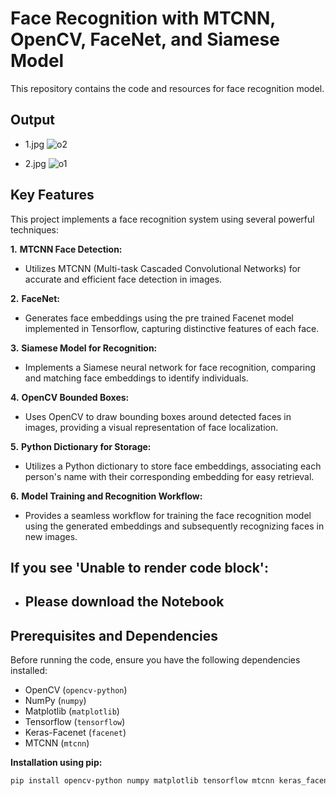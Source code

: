 
# Face Recognition with MTCNN, OpenCV, FaceNet, and Siamese Model

This repository contains the code and resources for face recognition model.

## Output
* 1.jpg
![o2](https://github.com/ankur110/Face-Recognition-TF/assets/119743922/682f7164-4937-4727-a85d-ac89bbba716f)

* 2.jpg
![o1](https://github.com/ankur110/Face-Recognition-TF/assets/119743922/a1ae0ea7-7a0f-4513-b9c9-592b5b5aead6)

## Key Features

This project implements a face recognition system using several powerful techniques:

__1.__ __MTCNN Face Detection:__

* Utilizes MTCNN (Multi-task Cascaded Convolutional Networks) for accurate and efficient face detection in images.

__2.__ __FaceNet:__
* Generates face embeddings using the pre trained Facenet model implemented in Tensorflow, capturing distinctive features of each face.

__3.__ __Siamese Model for Recognition:__
* Implements a Siamese neural network for face recognition, comparing and matching face embeddings to identify individuals.

__4.__ __OpenCV Bounded Boxes:__
* Uses OpenCV to draw bounding boxes around detected faces in images, providing a visual representation of face localization.

__5.__ __Python Dictionary for Storage:__
* Utilizes a Python dictionary to store face embeddings, associating each person's name with their corresponding embedding for easy retrieval.

__6.__ __Model Training and Recognition Workflow:__
* Provides a seamless workflow for training the face recognition model using the generated embeddings and subsequently recognizing faces in new images.

## If you see 'Unable to render code block':
* ## __Please download the Notebook__


## Prerequisites and Dependencies

Before running the code, ensure you have the following dependencies installed:

- OpenCV (`opencv-python`)
- NumPy (`numpy`)
- Matplotlib (`matplotlib`)
- Tensorflow (`tensorflow`)
- Keras-Facenet (`facenet`)
- MTCNN (`mtcnn`)

**Installation using pip:**

```bash
pip install opencv-python numpy matplotlib tensorflow mtcnn keras_facenet
```


